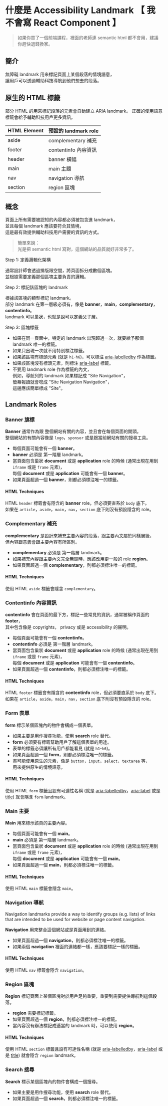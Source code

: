 # 什麼是 Accessibility Landmark 【 我不會寫 React Component 】

> 如果你買了一個前端課程，裡面的老師連 semantic html 都不會用，建議你趕快退錢換家。

## 簡介

無障礙 landmark 用來標記頁面上某個段落的情境語意，  
讓用戶可以透過輔助科技導航到他們想去的段落。

## 原生的 HTML 標籤

部分 HTML 的用來標記段落的元素會自動建立 ARIA landmark。
正確的使用語意標籤會給予輔助科技用戶更多資訊。

| HTML Element | 預設的 landmark role |
| ------------ | -------------------- |
| aside        | complementary 補充   |
| footer       | contentinfo 內容資訊 |
| header       | banner 橫幅          |
| main         | main 主題            |
| nav          | navigation 導航      |
| section      | region 區塊          |

## 概念

頁面上所有需要被認知的內容都必須被包含進 landmark，  
並且每個 landmark 應該要符合其情境，  
這是最有效提供輔助科技用戶需要的資訊的方式。

> 簡單來說：  
> 光是把 semantic html 寫對，這個網站的品質就好非常多了。

Step 1: 定義邏輯化架構

通常設計師會透過排版跟空間，將頁面拆分成數個區塊。  
並根據需要定義那個區塊主要負責的邏輯。

Step 2: 標記該區塊的 landmark

根據該區塊的類型標記 landmark。  
部分 landmark 在第一層級必須有，像是 **banner**，**main**，**complementary**，**contentinfo**。  
landmark 可以巢狀，也就是說可以定義父子層。

Step 3: 區塊標籤

- 如果在同一頁面中，特定的 landmark 出現超過一次，就要給予那個 landmark 唯一的標籤。
- 如果只出現一次就不用特別標注標籤。
- 如果該區塊有標頭元素 (就是 `h1`-`h6`)，可以標注 [aria-labelledby] 作為標籤。
- 如果該區塊沒有標頭元素，則標注 [aria-label] 標籤。
- 不要用 landmark role 作為標籤的內文，  
  例如，導航列的 landmark 如果標記成 "Site Navigation"，  
  螢幕報讀就會唸成 "Site Navigation Navigation"，  
  這邊應該簡單標成 "Site"。

## Landmark Roles

### Banner 旗標

**Banner** 通常作為跟 整個網站有關的內容，並且會在每個頁面的開頭。  
整個網站的有關內容像是 `logo`，`sponsor` 或是跟當前網站有關的搜尋工具。

- 每個頁面可能會有一個 **banner**。
- **banner** 必須是 第一階層 landmark。
- 當頁面包含巢狀 **document** 或是 **application** role 的時候
  (通常出現在用到 `iframe` 或是 `frame` 元素)，  
  每個 **document** 或是 **application** 可能會有一個 **banner**。
- 如果頁面超過一個 **banner**，則都必須標注唯一的標籤。

#### HTML Techniques

HTML `header` 標籤會有隱含的 **banner** role，但必須要直系於 `body` 底下。  
如果在 `article`，`aside`，`main`，`nav`，`section` 底下則沒有預設隱含的 role。

### Complementary 補充

**complementary** 是設計來補充主要內容的段落，跟主要內文屬於同樣層級，  
但內容跟意義會跟主要內容有所區別。

- **complementary** 必須是 第一階層 landmark。
- 如果補充內容跟主要內文完全無關時，應該改用更一般的 role **region**。
- 如果頁面超過一個 **complementary**，則都必須標注唯一的標籤。

#### HTML Techniques

使用 HTML `aside` 標籤會隱含 `complementary`。

### Contentinfo 內容資訊

**contentinfo** 會在頁面的最下方，標記一些常見的資訊，通常被稱作頁面的 **footer**，  
其中包含像是 copyrights， privacy 或是 accessibility 的聲明。

- 每個頁面可能會有一個 **contentinfo**。
- **contentinfo** 必須是 第一階層 landmark。
- 當頁面包含巢狀 **document** 或是 **application** role 的時候
  (通常出現在用到 `iframe` 或是 `frame` 元素)，  
  每個 **document** 或是 **application** 可能會有一個 **contentinfo**。
- 如果頁面超過一個 **contentinfo**，則都必須標注唯一的標籤。

#### HTML Techniques

HTML `footer` 標籤會有隱含的 **contentinfo** role，但必須要直系於 `body` 底下。  
如果在 `article`，`aside`，`main`，`nav`，`section` 底下則沒有預設隱含的 role。

### Form 表單

**form** 標示某個區塊內的物件會構成一個表單。

- 如果主要是用作搜尋功能，使用 **search** role 替代。
- **form** 必須要有標籤幫助用戶了解這個表單的用途。
- 表單的標籤必須讓所有用戶都能看見 (就是 `h1`-`h6`)。
- 如果頁面超過一個 **form**，則都必須標注唯一的標籤。
- 盡可能使用原生的元素，像是 `button`，`input`，`select`，`textarea` 等，  
  用來提供原生的情境語意。

#### HTML Techniques

使用 HTML `form` 標籤且設有可達性名稱 (就是 [aria-labelledby]，[aria-label] 或是 [title]) 就會隱含 `form` landmark。

### Main 主要

**Main** 用來標示該頁的主要內容。

- 每個頁面可能會有一個 **main**。
- **main** 必須是 第一階層 landmark。
- 當頁面包含巢狀 **document** 或是 **application** role 的時候
  (通常出現在用到 `iframe` 或是 `frame` 元素)，  
  每個 **document** 或是 **application** 可能會有一個 **main**。
- 如果頁面超過一個 **main**，則都必須標注唯一的標籤。

#### HTML Techniques

使用 HTML `main` 標籤會隱含 `main`。

### Navigation 導航

Navigation landmarks provide a way to identify groups (e.g. lists) of links that are intended to be used for website or page content navigation.

**Navigation** 用來整合這個網站或是頁面用到的連結。

- 如果頁面超過一個 **navigation**，則都必須標注唯一的標籤。
- 如果兩個 **navigation** 裡面的連結都一樣，應該要標記一樣的標籤。

#### HTML Techniques

使用 HTML `nav` 標籤會隱含 `navigation`。

### Region 區塊

**Region** 標記頁面上某個區塊對於用戶足夠重要，重要到需要提供導航到這個段落。

- **region** 需要標記標籤。
- 如果頁面超過一個 **region**，則都必須標注唯一的標籤。
- 當內容沒有辦法標記成適當的 landmark 時，可以使用 **region**。

#### HTML Techniques

使用 HTML `section` 標籤且設有可達性名稱 (就是 [aria-labelledby]，[aria-label] 或是 [title]) 就會隱含 `region` landmark。

### Search 搜尋

**Search** 標示某個區塊內的物件會構成一個搜尋。

- 如果主要是用作搜尋功能，使用 **search** role 替代。
- 如果頁面超過一個 **search**，則都必須標注唯一的標籤。

[landmark-regions]: https://www.w3.org/WAI/ARIA/apg/practices/landmark-regions/
[aria-labelledby]: https://developer.mozilla.org/en-US/docs/Web/Accessibility/ARIA/Attributes/aria-labelledby
[aria-label]: https://developer.mozilla.org/en-US/docs/Web/Accessibility/ARIA/Attributes/aria-label
[title]: https://developer.mozilla.org/en-US/docs/Web/HTML/Global_attributes/title
